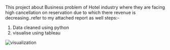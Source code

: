This project about Business problem of Hotel industry where they are facing high cancellation on reservation due to which there revenue is decreasing..refer to my attached report as well 
steps:-
1. Data cleaned using python
2. visualise using tableau


![visualization](https://github.com/Singhaniket1303/Hotel_BookingVisualisation/assets/119403569/242778a7-0a57-476a-a7e0-c2a218b3e17d)
